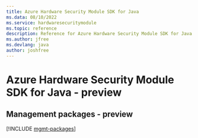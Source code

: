 ```yaml
---
title: Azure Hardware Security Module SDK for Java
ms.data: 08/10/2022
ms.service: hardwaresecuritymodule
ms.topic: reference
description: Reference for Azure Hardware Security Module SDK for Java
ms.author: jfree
ms.devlang: java
author: joshfree
---
```

# Azure Hardware Security Module SDK for Java - preview

## Management packages - preview
[!INCLUDE [mgmt-packages](hardware-security-module-mgmt-index.md)]